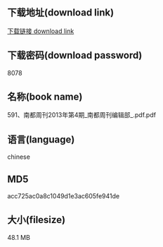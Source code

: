 ## 下载地址(download link)
[下载链接 download link](https://voluble-croquembouche-d321dc.netlify.app/?s=591%E3%80%81%E5%8D%97%E9%83%BD%E5%91%A8%E5%88%8A2013%E5%B9%B4%E7%AC%AC4%E6%9C%9F_%E5%8D%97%E9%83%BD%E5%91%A8%E5%88%8A%E7%BC%96%E8%BE%91%E9%83%A8_.pdf)

## 下载密码(download password)
8078

## 名称(book name)
591、南都周刊2013年第4期_南都周刊编辑部_.pdf.pdf

## 语言(language)
chinese

## MD5
acc725ac0a8c1049d1e3ac605fe941de

## 大小(filesize)
48.1 MB
